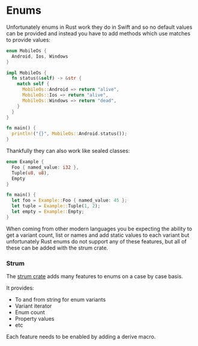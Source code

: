 # Enums

Unfortunately enums in Rust work they do in Swift and so no default values can be provided and instead you have to add methods which use matches to provide values:
```rust
enum MobileOs {
  Android, Ios, Windows
}

impl MobileOs {
  fn status(&self) -> &str {
    match self {
      MobileOs::Android => return "alive",
      MobileOs::Ios => return "alive",
      MobileOs::Windows => return "dead",
    }
  }
}

fn main() {
  println!("{}", MobileOs::Android.status());
}
```

Thankfully they can also work like sealed classes:
```rust
enum Example {
  Foo { named_value: i32 },
  Tuple(u8, u8),
  Empty
}

fn main() {
  let foo = Example::Foo { named_value: 45 };
  let tuple = Example::Tuple(1, 2);
  let empty = Example::Empty;
}
```
When coming from other modern languages you be expecting the ability to get a variant count, list or names and add static values to each variant but unfortunately Rust enums do not support any of these features, but all of these can be added with the strum crate.

### Strum

The [strum crate](https://github.com/Peternator7/strum) adds many features to enums on a case by case basis.

It provides:

 * To and from string for enum variants
 * Variant iterator
 * Enum count
 * Property values
 * etc

Each feature needs to be enabled by adding a derive macro.